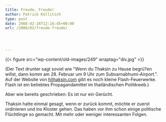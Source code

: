 ```yaml
---
title: Freude, Freude!
author: Patrick Kollitsch
type: post
date: 2008-02-26T12:16:45+00:00
url: /2008/02/freude-freude/




---
```

{{< figure src="wp-content/old-images/249" wraptag="div.jpg" >}}

(Der Text drunter sagt soviel wie "Wenn du Thaksin zu Hause begrü?en willst, dann komm am 28. Februar um 9 Uhr zum Subvarnabhumi-Airport.". Auf der Website von [hithaksin.com][1] gibt es noch kleine Flash-Feuerwerke. Flash ist ein beliebtes Propagandamittel im thailändischen Politikweb.)

Aber wie bereits geschrieben: Es ist nur ein Gerücht.

Thaksin hatte einmal gesagt, wenn er zurück kommt, möchte er zuerst ordinieren und ins Kloster gehen. Das haben vor ihm schon einige politische Flüchtlinge so gemacht. Mit mehr oder weniger interessanten Folgen.

 [1]: http://www.hi-thaksin.net/index2.php
